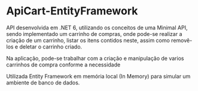 # ApiCart-EntityFramework
API desenvolvida em .NET 6, utilizando os conceitos de uma Minimal API, sendo implementado um carrinho de compras, onde pode-se realizar a criação de um carrinho, listar os itens contidos neste, assim como removê-los e deletar o carrinho criado.

Na aplicação, pode-se trabalhar com a criação e manipulação de varios carrinhos de compra conforme a necessidade

Utilizada Entity Framework em memória local (In Memory) para simular um ambiente de banco de dados.

